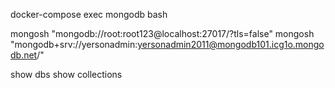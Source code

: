 <!-- ENTRAR A CONTENEDOR QUE SE ESTA CORRIENDO (nombre servicio esta vez es mongodb)-->
docker-compose exec mongodb bash

<!-- CONECTAR MONGOSH ("" VA LA URL DE CONEXION)-->
mongosh "mongodb://root:root123@localhost:27017/?tls=false"
mongosh "mongodb+srv://yersonadmin:yersonadmin2011@mongodb101.icg1o.mongodb.net/"

<!-- MOSTRAR BD QUE TIENE-->
show dbs
show collections